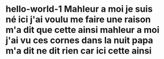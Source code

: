 # hello-world-1 Mahleur a moi je suis né ici j'ai voulu me faire une raison m'a dit que cette ainsi mahleur a moi j'ai vu ces cornes dans la nuit papa m'a dit ne dit rien car ici cette ainsi 
